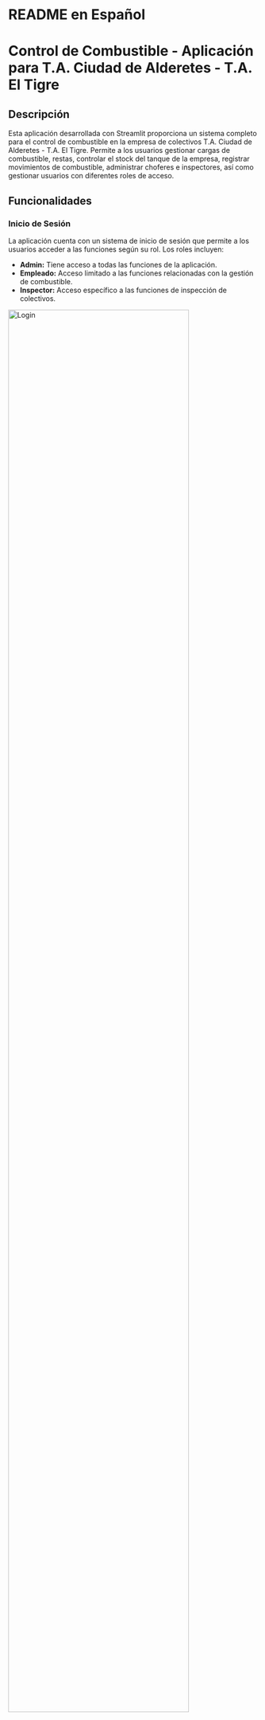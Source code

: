 # README en Español
# Control de Combustible - Aplicación para T.A. Ciudad de Alderetes - T.A. El Tigre

## Descripción
Esta aplicación desarrollada con Streamlit proporciona un sistema completo para el control de combustible en la empresa de colectivos T.A. Ciudad de Alderetes - T.A. El Tigre. Permite a los usuarios gestionar cargas de combustible, restas, controlar el stock del tanque de la empresa, registrar movimientos de combustible, administrar choferes e inspectores, así como gestionar usuarios con diferentes roles de acceso.

## Funcionalidades

### Inicio de Sesión
La aplicación cuenta con un sistema de inicio de sesión que permite a los usuarios acceder a las funciones según su rol. Los roles incluyen:

- **Admin:** Tiene acceso a todas las funciones de la aplicación.
- **Empleado:** Acceso limitado a las funciones relacionadas con la gestión de combustible.
- **Inspector:** Acceso específico a las funciones de inspección de colectivos.

<img src="img\cargas de combustible en colectivos\login.PNG" alt="Login" width="85%">

### Cargas de Combustible en Colectivos
- **Muestra los Colectivos con Bajo Nivel de Combustible:** Visualiza los colectivos que tienen menos de 100 litros de combustible.
<img src="img\cargas de combustible en colectivos\cargas de combustible.PNG" alt="cargas de combustible" width="85%">

- **Registro de Cargas en Surtidor y Tanque:** Permite guardar información de cargas en surtidor y tanque, mostrando los litros que tiene el tanque en el momento.
<img src="img\cargas de combustible en colectivos\carga en surtidor.PNG" alt="carga en surtidor" width="85%">
<img src="img\cargas de combustible en colectivos\Carga en tanque 1.PNG" alt="Carga en tanque 1" width="85%">
<img src="img\cargas de combustible en colectivos\Carga en tanque 2.PNG" alt="Carga en tanque 2" width="85%">

- **Visualiza litros de combustible en cada colectivo:** Dataframe para visualizar litros en cada colectivo y su estado, con opción para editar la información del colectivo.
<img src="img\cargas de combustible en colectivos\litros de combustible en colectivos.PNG" alt="litros de combustible en colectivos" width="85%">

- **Visualiza cargas de combustible en colectivos:** Dataframe para visualizar la información de las cargas de combustible, permite visualizar las cargas de combustible con filtros por número de colectivo, lugar de carga y fecha, con opciones para editar o eliminar una carga de combustible en un colectivo.
<img src="img\cargas de combustible en colectivos\visualiza cargas de combustible 1.PNG" alt="visualiza cargas de combustible 1" width="85%">
<img src="img\cargas de combustible en colectivos\visualiza cargas de combustible 2.PNG" alt="visualiza cargas de combustible 2" width="85%">

### Restas de Combustible en Colectivos
- **Registro de Restas de Combustible en Colectivo:** Permite guardar información de restas de litros de combustible en colectivos. Funcion para inspectores.
<img src="img\restas de combustible en colectivos\ingresa resta.PNG" alt="ingresa resta" width="85%">

- **Visualiza restas de litros de combustible en colectivos:** Dataframe para visualizar las restas de combustible en colectivo, con filtro por fecha y opciones para editar o eliminar una resta de combustible en un colectivo.
<img src="img\restas de combustible en colectivos\visualiza resta.PNG" alt="visualiza resta" width="85%">
<img src="img\restas de combustible en colectivos\visualiza resta 2.PNG" alt="visualiza resta 2" width="85%">

### Stock de Tanque de Empresa
- **Registro de Cargas en Tanque:** Función para ingresar carga en el tanque, mostrando los litros que tiene el tanque en el momento.
<img src="img\stock de tanque\nueva carga en tanque.PNG" alt="nueva carga en tanque" width="85%">

- **Visualiza Cargas en Tanque:** Dataframe para visualizar las cargas de combustible en tanque, con filtro por fecha y opciones para editar y eliminar los registros.
<img src="img\stock de tanque\visualiza carga en tanque.PNG" alt="visualiza carga en tanque" width="85%">
<img src="img\stock de tanque\visualiza carga en tanque 2.PNG" alt="visualiza carga en tanque 2" width="85%">

### Movimientos de Combustible
- **Registro de Movimientos de Combustible:** Visualización de todos los movimientos de combustible en colectivos, incluyendo cargas y restas de combustible en colectivos y cargas en tanque. Ofrece filtros por fecha, coche, tipo de movimiento, y por usuario.
<img src="img\movimientos de combustible.PNG" alt="movimientos de combustible" width="85%">

### Choferes e Inspectores
- **Registro de Choferes e Inspectores:** Funciones para ingresar choferes e inspectores. 
<img src="img\choferes e inspectores\ingresa chofer.PNG" alt="ingresa chofer" width="85%">
<img src="img\choferes e inspectores\ingresa inspector.PNG" alt="ingresa inspector" width="85%">

- **Visualiza Choferes e Inspectores:** Dataframe para visualizar choferes e inspectores, con filtros por cargo y empresa, y opciones para editar y eliminar los registros.
<img src="img\choferes e inspectores\visualiza choferes e inspectores.PNG" alt="visualiza choferes e inspectores" width="85%">
<img src="img\choferes e inspectores\visualiza choferes e inspectores 2.PNG" alt="visualiza choferes e inspectores 2" width="85%">

### Usuarios
- **Registro de Usuarios:** Función para ingresar usuarios con diferentes roles y privilegios de acceso. 
<img src="img\usuarios\ingresa usuario.PNG" alt="ingresa usuario" width="85%">

- **Visualiza Usuarios:** Función para visualizar informacion de usuarios, con opciones para editar y eliminar usuarios.
<img src="img\usuarios\visualiza usuarios.PNG" alt="visualiza usuarios" width="85%">
<img src="img\usuarios\visualiza usuarios2.PNG" alt="visualiza usuarios 2" width="85%">

## Requisitos de Instalación
Para ejecutar esta aplicación, asegúrate de tener instalado Python. Luego, instala las dependencias necesarias ejecutando el siguiente comando:

```bash
pip install -r requirements.txt
```

## Cómo Ejecutar
Para iniciar la aplicación, ejecuta el siguiente comando:

```bash
streamlit run inicio.py
```

Luego, abre tu navegador y accede a la dirección indicada en la terminal para comenzar a utilizar la aplicación.

## Autor
Desarrollado por José Gerchinhoren para T.A. Ciudad de Alderetes - T.A. El Tigre.


# README in English
# Fuel Control - Application for T.A. Ciudad de Alderetes - T.A. El Tigre

## Description
This Streamlit application provides a comprehensive system for fuel control at the T.A. Ciudad de Alderetes - T.A. El Tigre bus company. It allows users to manage fuel loads, deductions, control the company's tank stock, record fuel movements, manage drivers and inspectors, as well as manage users with different access roles.

## Features

### Login
The application features a login system that allows users to access functions according to their role. The roles include:

- **Admin:** Has access to all functions of the application.
- **Employee:** Limited access to functions related to fuel management.
- **Inspector:** Specific access to bus inspection functions.

<img src="img\cargas de combustible en colectivos\login.PNG" alt="Login" width="85%">

### Fuel Loads in Buses
- **Displays Buses with Low Fuel Level:** Visualizes buses that have less than 100 liters of fuel.
<img src="img\cargas de combustible en colectivos\cargas de combustible.PNG" alt="Fuel Loads" width="85%">

- **Fuel Loads Registration at Pump and Tank:** Allows saving information of fuel loads at the pump and tank, showing the liters in the tank at the moment.
<img src="img\cargas de combustible en colectivos\carga en surtidor.PNG" alt="Load at Pump" width="85%">
<img src="img\cargas de combustible en colectivos\Carga en tanque 1.PNG" alt="Load in Tank 1" width="85%">
<img src="img\cargas de combustible en colectivos\Carga en tanque 2.PNG" alt="Load in Tank 2" width="85%">

- **Displays liters of fuel in each bus:** DataFrame to visualize liters in each bus and its status, with an option to edit bus information.
<img src="img\cargas de combustible en colectivos\litros de combustible en colectivos.PNG" alt="Fuel Liters in Buses" width="85%">

- **Displays fuel loads in buses:** DataFrame to visualize information about fuel loads, allows filtering by bus number, loading location, and date, with options to edit or delete a fuel load in a bus.
<img src="img\cargas de combustible en colectivos\visualiza cargas de combustible 1.PNG" alt="Visualize Fuel Loads 1" width="85%">
<img src="img\cargas de combustible en colectivos\visualiza cargas de combustible 2.PNG" alt="Visualize Fuel Loads 2" width="85%">

### Fuel Deductions in Buses
- **Fuel Deductions Registration in Bus:** Allows saving information of fuel deductions in buses. Function for inspectors.
<img src="img\restas de combustible en colectivos\ingresa resta.PNG" alt="Enter Deduction" width="85%">

- **Displays liters of fuel deductions in buses:** DataFrame to visualize fuel deductions in buses, with a filter by date and options to edit or delete a fuel deduction in a bus.
<img src="img\restas de combustible en colectivos\visualiza resta.PNG" alt="Visualize Deduction" width="85%">
<img src="img\restas de combustible en colectivos\visualiza resta 2.PNG" alt="Visualize Deduction 2" width="85%">

### Company Tank Stock
- **Tank Loads Registration:** Function to enter load in the tank, showing the liters in the tank at the moment.
<img src="img\stock de tanque\nueva carga en tanque.PNG" alt="New Load in Tank" width="85%">

- **Displays Tank Loads:** DataFrame to visualize fuel loads in the tank, with a filter by date and options to edit and delete records.
<img src="img\stock de tanque\visualiza carga en tanque.PNG" alt="Visualize Load in Tank" width="85%">
<img src="img\stock de tanque\visualiza carga en tanque 2.PNG" alt="Visualize Load in Tank 2" width="85%">

### Fuel Movements
- **Fuel Movements Registration:** Visualization of all fuel movements in buses, including fuel loads and deductions in buses and tank loads. Offers filters by date, bus, movement type, and user.
<img src="img\movimientos de combustible.PNG" alt="Fuel Movements" width="85%">

### Drivers and Inspectors
- **Drivers and Inspectors Registration:** Functions to enter drivers and inspectors. 
<img src="img\choferes e inspectores\ingresa chofer.PNG" alt="Enter Driver" width="85%">
<img src="img\choferes e inspectores\ingresa inspector.PNG" alt="Enter Inspector" width="85%">

- **Displays Drivers and Inspectors:** DataFrame to visualize drivers and inspectors, with filters by position and company, and options to edit and delete records.
<img src="img\choferes e inspectores\visualiza choferes e inspectores.PNG" alt="Visualize Drivers and Inspectors" width="85%">
<img src="img\choferes e inspectores\visualiza choferes e inspectores 2.PNG" alt="Visualize Drivers and Inspectors 2" width="85%">

### Users
- **Users Registration:** Function to enter users with different roles and access privileges. 
<img src="img\usuarios\ingresa usuario.PNG" alt="Enter User" width="85%">

- **Displays Users:** Function to visualize user information, with options to edit and delete users.
<img src="img\usuarios\visualiza usuarios.PNG" alt="Visualize Users" width="85%">
<img src="img\usuarios\visualiza usuarios2.PNG" alt="Visualize Users 2" width="85%">

## Installation Requirements
To run this application, make sure you have Python installed. Then, install the necessary dependencies by running the following command:

```bash
pip install -r requirements.txt
